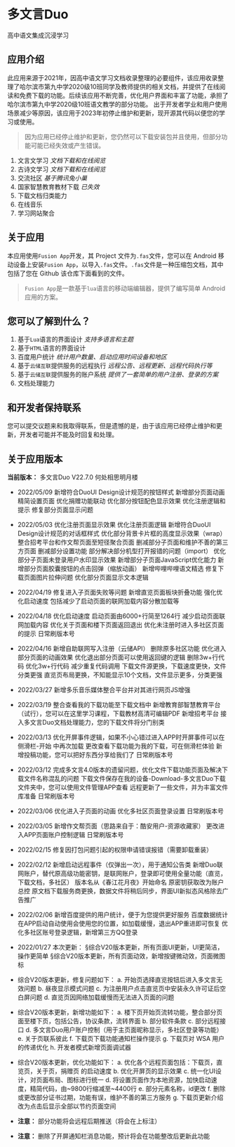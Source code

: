 # 多文言Duo
高中语文集成沉浸学习
## 应用介绍
此应用来源于2021年，因高中语文学习文档收录整理的必要组件，该应用收录整理了哈尔滨市第九中学2020级10班同学及教师提供的相关文档，并提供了在线阅读和免费下载的功能。后续该应用不断完善，优化用户界面和丰富了功能，承担了哈尔滨市第九中学2020级10班语文教学的部分功能。
出于开发者学业和用户使用场景减少等原因，该应用于2023年初停止维护和更新，现开源其代码以便您的学习或使用。
>因为应用已经停止维护和更新，您仍然可以下载安装包并且使用，但部分功能可能已经失效或产生错误。
1. 文言文学习 *文档下载和在线阅览*
2. 古诗文学习 *文档下载和在线阅览*
3. 交流社区 *基于腾讯兔小巢*
4. 国家智慧教育教材下载 *已失效*
5. 下载文档归类能力
6. 在线音乐
7. 学习网站聚合
## 关于应用
本应用使用`Fusion App`开发，其 Project 文件为`.fas`文件，您可以在 Android 移动设备上安装`Fusion App`，以导入`.fas`文件。`.fas`文件是一种压缩包文档，其中包括了您在 Github 该仓库下面看到的文件。
>`Fusion App`是一款基于`lua`语言的移动端编辑器，提供了编写简单 Android 应用的方案。
## 您可以了解到什么？
1. 基于`Lua`语言的界面设计 *支持多语言和主题*
2. 基于`HTML`语言的界面设计
3. 百度用户统计 *统计用户数量、启动应用时间设备和地区*
4. 基于`云储互联`提供服务的远程执行 *远程公告、远程更新、远程代码执行等*
5. 基于`云储互联`提供服务的账户系统 *提供了一套简单的用户注册、登录的方案*
6. 文档处理能力
## 和开发者保持联系
您可以提交议题来和我取得联系，但是遗憾的是，由于该应用已经停止维护和更新，开发者可能并不能及时回复和处理。
## 关于应用版本
**当前版本：** 多文言Duo V22.7.0 何处相思明月楼

- 2022/05/09
新增符合DuoUI Design设计规范的按钮样式
新增部分页面动画
精简设置页面
优化捐赠功能联动
优化部分按钮配色显示效果
优化注册逻辑和提示
修复部分页面显示问题

- 2022/05/03
优化注册页面显示效果
优化注册页面逻辑
新增符合DuoUI Design设计规范的对话框样式
优化部分背景卡片框的高度显示效果（wrap）
整合招考平台和作文帮页面至短径聚合页面
删减部分子页面和维护不善的第三方页面
删减部分设置功能
部分解决部分机型打开报错的问题（import）
优化部分子页面未登录用户水印显示效果
新增部分子页面JavaScript优化能力
新增部分页面胶囊按钮的点击回弹（缩放动画）
新增哔哩哔哩语文精选
修复下载页面图片拉伸问题
优化部分页面显示文本逻辑

- 2022/04/19
修复进入子页面失败等问题
新增直览页面板块折叠功能
强化优化启动速度
包括减少了启动页面的联网加载内容分散加载等

- 2022/04/18
优化启动速度
启动页面由6000+行简至1264行
减少启动页面联网加载内容
优化关于页面和楼下页面返回退出
优化未注册时进入多社区页面的提示
日常刷版本号

- 2022/04/16
新增自助联网写入注册（云储API）
删除原多社区功能
优化进入部分页面的动画效果
优化退出部分页面可以使用返回键的逻辑
删除3w+行代码
优化3w+行代码
减少重复代码调用
下载文件源更换，下载速度更快，文件分类更强
直览页布局更换，不知能显示10个文档，文件显示更多，分类更强

- 2022/03/27
新增多乐音乐媒体整合平台并对其进行网页JS增强

- 2022/03/19
整合查看我的下载功能至下载文档中
新增教育部智慧教育平台（试行），您可以在这里学习课程，下载教材高清可编辑PDF
新增招考平台
接入多文言Duo文档处理能力，您的下载文件将分门别类

- 2022/03/13
优化开屏事件逻辑，如果不小心错过进入APP时开屏事件可以在 侧滑栏-开始 中再次加载
更改查看下载功能为我的下载，可在侧滑栏体验
新增投稿功能，您可以把好东西分享给我们了
日常刷版本号

- 2022/03/12
完成多文言4.0版本的遗留问题，优化文件下载功能页面及解决下载文件名称混乱的问题
下载文件保存在我的设备-Download-多文言Duo下载文件夹中，您可以使用文件管理APP查看
远程更新了一些文件，并为丰富文件库准备
日常刷版本号

- 2022/03/06
优化进入子页面的动画
优化多社区页面登录设置
日常刷版本号

- 2022/03/05
新增作文帮页面（思路来自于：酷安用户-资源收藏家）
更改进入APP页面账户控制逻辑
日常刷版本号

- 2022/02/15
修复因打包问题引起的权限申请错误报错（需要卸载重装）

- 2022/02/12
新增启动远程事件（仅弹出一次），用于通知公告类
新增Duo联网账户，替代原高级功能密钥，是联网账户，登录即可使用全量功能（直览，下载文档，多社区）
版本名从《春江花月夜》开始命名
原密钥获取改为账户总控
原文档下载服务商更换，数据文件将稍后同步，界面UI新拟态风格除去广告推广

- 2022/02/06
新增百度提供的用户统计，便于为您提供更好服务
百度数据统计在APP启动自动使用会使用您的位置，如加载缓慢，退出APP重进即可恢复
优化多社区账号登录逻辑，新增第三方QQ登录

- 2022/01/27
本次更新：
§综合V20版本更新，所有页面UI更新，UI更简洁，操作更简单
§综合V20版本更新，所有页面动效，新增按键微动效，页面微图标

- 综合V20版本更新，修复问题如下：
a. 开始页选择直览按钮后进入多文言无效问题
b. 昼夜显示模式问题
c. 为注册用户点击直览页中安装永久许可证后空白屏问题
d. 直览页因网络加载缓慢而无法进入页面的问题

- 综合V20版本更新，新增功能如下：
a. 楼下页开始页流转功能，整合部分页面至楼下页，包括公告，协议条款，流转界面
b. 部分软件条款
c. 部分远程接口
d. 多文言Duo用户账户控制（用于主页面昵称显示，多社区登录等功能）
e. 关于页联系彼此
f. 下载页下载功能通知栏操作提示
g. 下载页对 WSA 用户的传递优化
h. 开发者模式新增页面调试器

- 综合V20版本更新，优化功能如下：
a. 优化各个远程页面包括：下载页，直览页，关于页，捐赠页 的启动速度
b. 优化开屏页的显示效果
c. 统一化UI设计，对页面布局、图标进行统一
d. 将设置页面作为本地资源，加快启动速度，精简代码，由~9800行缩减至~4400行
e. 部分元素名称，id更改
f. 删除或更改部分证书过期，功能有误，维护不善的第三方服务
g. 下载页更新介绍改为点击后显示全部以节约页面空间

- **注意：** 部分功能将会远程后期推送（将会在上标注）
- **注意：** 删除了开屏通知栏消息功能，预计将会在功能整改后更新此功能
